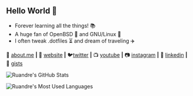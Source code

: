 ## Hello World 👋

- Forever learning all the things! 📚
- A huge fan of OpenBSD 🐡 and GNU/Linux 🐧
- I often tweak .dotfiles ⏳ and dream of traveling ✈️

🧐 [about.me][aboutme] **|** 
🏡 [website][website] **|** 
🐦[twitter][twitter] **|** 
📺 [youtube][youtube] **|** 
📷 [instagram][instagram] **|** 
👔 [linkedin][linkedin] **|**
🐙 [gists][gists]

[aboutme]: https://about.me/ruandre
[website]: https://ruandre.com
[twitter]: https://twitter.com/ruandre
[youtube]: https://youtube.com/ruandrejvr
[instagram]: https://instagram.com/ruandrejvr
[linkedin]: https://linkedin.com/in/ruandre
[gists]: https://gist.github.com/ruandre/

![Ruandre's GitHub Stats](https://github-readme-stats.vercel.app/api?username=ruandre&count_private=true&show_icons=true&theme=radical)

![Ruandre's Most Used Languages](https://github-readme-stats.vercel.app/api/top-langs/?username=ruandre&layout=compact&theme=radical)
